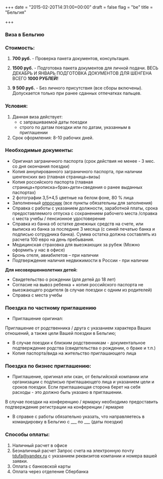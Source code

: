 +++
date = "2015-02-20T14:31:00+00:00"
draft = false
flag = "be"
title = "Бельгия"

+++
### Виза в Бельгию

### Стоимость:

1.  **700 руб.** - Проверка пакета документов, консультация.

2.  **1500 руб.** - Подготовка пакета документов для личной подачи. ВЕСЬ ДЕКАБРЬ И ЯНВАРЬ ПОДГОТОВКА ДОКУМЕНТОВ ДЛЯ ШЕНГЕНА ВСЕГО **1000 РУБЛЕЙ!**

3.  **9 500 руб.** - Без личного присутствия (все сборы включены). Допускается только при ранее сданных отпечатках пальцев.

### Условия:

1.  Данная виза действует:
    *   с запрашиваемой даты поездки
    *   строго по датам поездки или по датам, указанным в приглашении
2.  Срок оформления: 8-10 рабочих дней.

### Необходимые документы:

*   Оригинал заграничного паспорта (срок действия не менее - 3 мес. со дня окончания поездки)
*   Копия аннулированного заграничного паспорта, при наличии шенгенских виз (главная страница+визы)
*   Копия российского паспорта (главная страница+прописка+брак+дети+сведения о ранее выданных паспортах)
*   2 фотографии 3,5*4,5 цветные на белом фоне, 80 % лица
*   Заполненный [опросник](/forms/Opros-Shengen.docx) (все пункты обязательны для заполнения)
*   Справка с работы с указанием должности, заработной платы, срока предоставляемого отпуска с сохранением рабочего места /справка с места учебы / пенсионное удостоверение
*   Справка из банка об остатке денежных средств на счете, или выписка из банка за последние 3 месяца (с синей печатью банка и подписью сотрудника банка). Сумма остатка должна составлять из расчета 100 евро на день пребывания.
*   Медицинская страховка для выезжающих за рубеж (Можно оформить у нас в офисе)
*   Бронь отеля, авиабилетов – при наличии
*   Подтверждение наличия недвижимости в России - при наличии

**Для несовершеннолетних детей:**

*   Свидетельство о рождении (для детей до 18 лет)
*   Согласие на вывоз ребенка + копия российского паспорта не выезжающего родителя (в случае поездки с одним из родителей)
*   Справка с места учебы

### Поездка по частному приглашению

*   Приглашение оригинал:

Приглашение от родственника / друга с указанием характера Ваших отношений, а также цели Вашей поездки в Бельгию;

*   В случае поездки к близким родственникам - документальное подтверждение родства (свидетельства о рождении, о браке и т.п.)
*   Копия паспорта/вида на жительство приглашающего лица

### Поездка по бизнес приглашению:

*   Приглашение, оригинал или скан, от бельгийской компании или организации с подписью приглашающего лица и указанием цели и сроков поездки. Если приглашающая сторона берет на себя расходы - это должно быть указано в приглашении.

В случае поездки на конференцию / ярмарку необходимо предоставить подтверждение регистрации на конференции / ярмарке

*   В справке с работы обязательно указать, что направляетесь в командировку в Бельгию с ___ по ___ (даты поездки)

### Способы оплаты:

1.  Наличный расчет в офисе
2.  Безналичный расчет Запрос счета на электронную почту [tdufa@yandex.ru](mailto:tdufa@yandex.ru) с указанием реквизитов компании и номера вашей заявки.
3.  Оплата с банковской карты
4.  Оплата через отделение Сбербанка